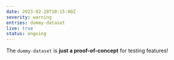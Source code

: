 ```yaml
---
date: 2023-02-28T10:15:00Z
severity: warning
entries: dummy-dataset
live: true
status: ongoing
---
```

 
The `dummy-dataset` is **just a proof-of-concept** for testing features!